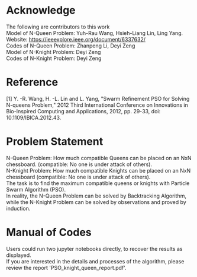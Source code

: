 # Acknowledge
The following are contributors to this work \
Model of N-Queen Problem: Yuh-Rau Wang, Hsieh-Liang Lin, Ling Yang. Website: https://ieeexplore.ieee.org/document/6337632/ \
Codes of N-Queen Problem: Zhanpeng Li, Deyi Zeng \
Model of N-Knight Problem: Deyi Zeng \
Codes of N-Knight Problem: Deyi Zeng 
# Reference
[1] Y. -R. Wang, H. -L. Lin and L. Yang, "Swarm Refinement PSO for Solving N-queens Problem," 2012 Third International Conference on Innovations in Bio-Inspired Computing and Applications, 2012, pp. 29-33, doi: 10.1109/IBICA.2012.43.
# Problem Statement
N-Queen Problem: How much compatible Queens can be placed on an NxN chessboard. (compatible: No one is under attack of others). \
N-Knight Problem: How much compatible Knights can be placed on an NxN chessboard (compatible: No one is under attack of others). \
The task is to find the maximum compatible queens or knights with Particle Swarm Algorithm (PSO). \
In reality, the N-Queen Problem can be solved by Backtracking Algorithm, while the N-Knight Problem can be solved by observations and proved by induction.
# Manual of Codes
Users could run two jupyter notebooks directly, to recover the results as displayed. \
If you are interested in the details and processes of the algorithm, please review the report 'PSO_knight_queen_report.pdf'.
